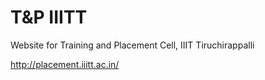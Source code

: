 # T&P IIITT
Website for Training and Placement Cell, IIIT Tiruchirappalli

http://placement.iiitt.ac.in/
